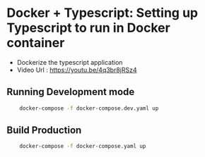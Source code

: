 # Docker + Typescript: Setting up Typescript to run in Docker container

- Dockerize the typescript application
- Video Url :  https://youtu.be/4q3br8jRSz4

## Running Development mode 

```bash
    docker-compose -f docker-compose.dev.yaml up
```

## Build Production 

```bash
    docker-compose -f docker-compose.yaml up
```


